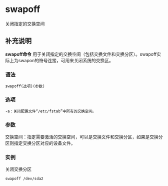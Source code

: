 swapoff
===

关闭指定的交换空间

## 补充说明

**swapoff命令** 用于关闭指定的交换空间（包括交换文件和交换分区）。swapoff实际上为swapon的符号连接，可用来关闭系统的交换区。

### 语法

```shell
swapoff(选项)(参数)
```

### 选项

```shell
-a：关闭配置文件“/etc/fstab”中所有的交换空间。
```

### 参数

交换空间：指定需要激活的交换空间，可以是交换文件和交换分区，如果是交换分区则指定交换分区对应的设备文件。

### 实例

关闭交换分区

```shell
swapoff /dev/sda2
```


<!-- Linux命令行搜索引擎：https://jaywcjlove.github.io/linux-command/ -->